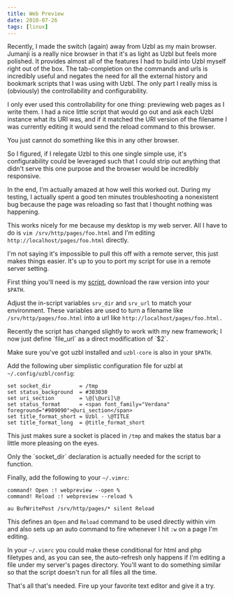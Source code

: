 ```yaml
---
title: Web Preview
date: 2010-07-26
tags: [linux]
---
```


Recently, I made the switch (again) away from Uzbl as my main browser. 
Jumanji is a really nice browser in that it's as light as Uzbl but feels 
more polished. It provides almost all of the features I had to build 
into Uzbl myself right out of the box. The tab-completion on the 
commands and urls is incredibly useful and negates the need for all the 
external history and bookmark scripts that I was using with Uzbl. The 
only part I really miss is (obviously) the controllability and 
configurability.

I only ever used this controllability for one thing: previewing web 
pages as I write them. I had a nice little script that would go out and 
ask each Uzbl instance what its URI was, and if it matched the URI 
version of the filename I was currently editing it would send the reload 
command to this browser.

You just cannot do something like this in any other browser.

So I figured, if I relegate Uzbl to this one single simple use, it's 
configurability could be leveraged such that I could strip out anything 
that didn't serve this one purpose and the browser would be incredibly 
responsive.

In the end, I'm actually amazed at how well this worked out. During my 
testing, I actually spent a good ten minutes troubleshooting a 
nonexistent bug because the page was reloading so fast that I thought 
nothing was happening.

This works nicely for me because my desktop is my web server. All I have 
to do is `vim /srv/http/pages/foo.html` and I'm editing 
`http://localhost/pages/foo.html` directly.

<div class="well">
I'm not saying it's impossible to pull this off with a remote server, 
this just makes things easier. It's up to you to port my script for use 
in a remote server setting.
</div>

First thing you'll need is my 
[script](http://github.com/pbrisbin/scripts/blob/master/webpreview), 
download the raw version into your `$PATH`.

Adjust the in-script variables `srv_dir` and `srv_url` to match your 
environment. These variables are used to turn a filename like 
`/srv/http/pages/foo.html` into a url like 
`http://localhost/pages/foo.html.`

<div class="well">
Recently the script has changed slightly to work with my new framework; 
I now just define `file_url` as a direct modification of `$2`.
</div>

Make sure you've got uzbl installed and `uzbl-core` is also in your 
`$PATH`.

Add the following uber simplistic configuration file for uzbl at 
`~/.config/uzbl/config`:

    set socket_dir         = /tmp
    set status_background  = #303030
    set uri_section        = \@[\@uri]\@
    set status_format      = <span font_family="Verdana" foreground="#909090">@uri_section</span>
    set title_format_short = Uzbl - \@TITLE
    set title_format_long  = @title_format_short

This just makes sure a socket is placed in `/tmp` and makes the status 
bar a little more pleasing on the eyes.

<div class="well">
Only the `socket_dir` declaration is actually needed for the script to 
function.
</div>

Finally, add the following to your `~/.vimrc`:

```vim
command! Open :! webpreview --open %
command! Reload :! webpreview --reload %

au BufWritePost /srv/http/pages/* silent Reload
```

This defines an `Open` and `Reload` command to be used directly within 
vim and also sets up an auto command to fire whenever I hit `:w` on a 
page I'm editing.

In your `~/.vimrc` you could make these conditional for html and php 
filetypes and, as you can see, the auto-refresh only happens if I'm 
editing a file under my server's pages directory. You'll want to do 
something similar so that the script doesn't run for all files all the 
time.

That's all that's needed. Fire up your favorite text editor and give it 
a try.
